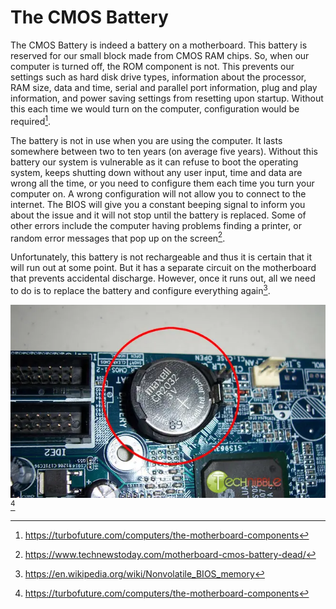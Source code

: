 # The CMOS Battery
The CMOS Battery is indeed a battery on a motherboard. This battery is reserved for our small block made from CMOS RAM chips. So, when our computer is turned off, the ROM component is not. This prevents our settings such as hard disk drive types, information about the processor, RAM size, data and time, serial and parallel port information, plug and play information, and power saving settings from resetting upon startup. Without this each time we would turn on the computer, configuration would be required[^1]. 

The battery is not in use when you are using the computer. It lasts somewhere between two to ten years (on average five years). Without this battery our system is vulnerable as it can refuse to boot the operating system, keeps shutting down without any user input, time and data are wrong all the time, or you need to configure them each time you turn your computer on. A wrong configuration will not allow you to connect to the internet. The BIOS will give you a constant beeping signal to inform you about the issue and it will not stop until the battery is replaced. Some of other errors include the computer having problems finding a printer, or random error messages that pop up on the screen[^2]. 

Unfortunately, this battery is not rechargeable and thus it is certain that it will run out at some point. But it has a separate circuit on the motherboard that prevents accidental discharge. However, once it runs out, all we need to do is to replace the battery and configure everything again[^3]. 

![](images/cmos.png)[^1]

[^1]:https://turbofuture.com/computers/the-motherboard-components
[^2]:https://www.technewstoday.com/motherboard-cmos-battery-dead/
[^3]:https://en.wikipedia.org/wiki/Nonvolatile_BIOS_memory
